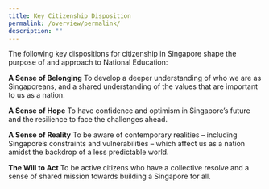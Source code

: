 ```yaml
---
title: Key Citizenship Disposition
permalink: /overview/permalink/
description: ""
---
```

The following key dispositions for citizenship in Singapore shape the purpose of and approach to National Education:

**A Sense of Belonging**
To develop a deeper understanding of who we are as Singaporeans, and a shared understanding of the values that are important to us as a nation.

**A Sense of Hope**
To have confidence and optimism in Singapore’s future and the resilience to face the challenges ahead.

**A Sense of Reality**
To be aware of contemporary realities – including Singapore’s constraints and vulnerabilities – which affect us as a nation amidst the backdrop of a less predictable world.

**The Will to Act**
To be active citizens who have a collective resolve and a sense of shared mission towards building a Singapore for all.